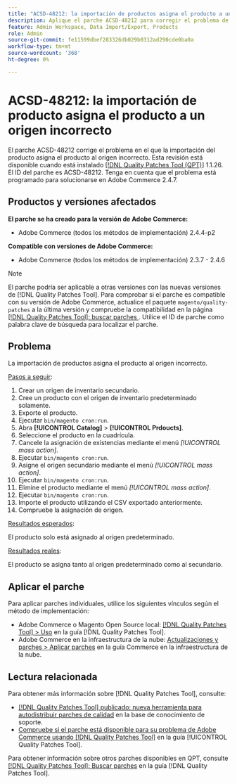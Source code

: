 ```yaml
---
title: "ACSD-48212: la importación de productos asigna el producto a un origen incorrecto"
description: Aplique el parche ACSD-48212 para corregir el problema de Adobe Commerce donde la importación del producto asigna el producto al origen incorrecto.
feature: Admin Workspace, Data Import/Export, Products
role: Admin
source-git-commit: fe11599dbef283326db029b0312ad290cde0ba0a
workflow-type: tm+mt
source-wordcount: '368'
ht-degree: 0%

---
```


# ACSD-48212: la importación de producto asigna el producto a un origen incorrecto

El parche ACSD-48212 corrige el problema en el que la importación del producto asigna el producto al origen incorrecto. Esta revisión está disponible cuando está instalado [[!DNL Quality Patches Tool (QPT)]](https://experienceleague.adobe.com/en/docs/commerce-knowledge-base/kb/announcements/commerce-announcements/magento-quality-patches-released-new-tool-to-self-serve-quality-patches) 1.1.26. El ID del parche es ACSD-48212. Tenga en cuenta que el problema está programado para solucionarse en Adobe Commerce 2.4.7.

## Productos y versiones afectados

**El parche se ha creado para la versión de Adobe Commerce:**

* Adobe Commerce (todos los métodos de implementación) 2.4.4-p2

**Compatible con versiones de Adobe Commerce:**

* Adobe Commerce (todos los métodos de implementación) 2.3.7 - 2.4.6

>[!NOTE]
>
>El parche podría ser aplicable a otras versiones con las nuevas versiones de [!DNL Quality Patches Tool]. Para comprobar si el parche es compatible con su versión de Adobe Commerce, actualice el paquete `magento/quality-patches` a la última versión y compruebe la compatibilidad en la página [[!DNL Quality Patches Tool]: buscar parches ](https://experienceleague.adobe.com/tools/commerce-quality-patches/index.html). Utilice el ID de parche como palabra clave de búsqueda para localizar el parche.

## Problema

La importación de productos asigna el producto al origen incorrecto.

<u>Pasos a seguir</u>:

1. Crear un origen de inventario secundario.
1. Cree un producto con el origen de inventario predeterminado solamente.
1. Exporte el producto.
1. Ejecutar `bin/magento cron:run`.
1. Abra **[!UICONTROL Catalog]** > **[!UICONTROL Prdoucts]**.
1. Seleccione el producto en la cuadrícula.
1. Cancele la asignación de existencias mediante el menú *[!UICONTROL mass action]*.
1. Ejecutar `bin/magento cron:run`.
1. Asigne el origen secundario mediante el menú *[!UICONTROL mass action]*.
1. Ejecutar `bin/magento cron:run`.
1. Elimine el producto mediante el menú *[!UICONTROL mass action]*.
1. Ejecutar `bin/magento cron:run`.
1. Importe el producto utilizando el CSV exportado anteriormente.
1. Compruebe la asignación de origen.

<u>Resultados esperados</u>:

El producto solo está asignado al origen predeterminado.

<u>Resultados reales</u>:

El producto se asigna tanto al origen predeterminado como al secundario.

## Aplicar el parche

Para aplicar parches individuales, utilice los siguientes vínculos según el método de implementación:

* Adobe Commerce o Magento Open Source local: [[!DNL Quality Patches Tool] > Uso](/help/tools/quality-patches-tool/usage.md) en la guía [!DNL Quality Patches Tool].
* Adobe Commerce en la infraestructura de la nube: [Actualizaciones y parches > Aplicar parches](https://experienceleague.adobe.com/docs/commerce-cloud-service/user-guide/develop/upgrade/apply-patches.html) en la guía Commerce en la infraestructura de la nube.

## Lectura relacionada

Para obtener más información sobre [!DNL Quality Patches Tool], consulte:

* [[!DNL Quality Patches Tool] publicado: nueva herramienta para autodistribuir parches de calidad](https://experienceleague.adobe.com/en/docs/commerce-knowledge-base/kb/announcements/commerce-announcements/magento-quality-patches-released-new-tool-to-self-serve-quality-patches) en la base de conocimiento de soporte.
* [Compruebe si el parche está disponible para su problema de Adobe Commerce usando [!DNL Quality Patches Tool]](/help/tools/quality-patches-tool/patches-available-in-qpt/check-patch-for-magento-issue-with-magento-quality-patches.md) en la guía [!UICONTROL Quality Patches Tool].


Para obtener información sobre otros parches disponibles en QPT, consulte [[!DNL Quality Patches Tool]: Buscar parches](https://experienceleague.adobe.com/tools/commerce-quality-patches/index.html) en la guía [!DNL Quality Patches Tool].
